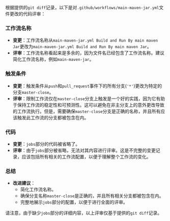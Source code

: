 根据提供的`git diff`记录，以下是对`.github/workflows/main-maven-jar.yml`文件更改的代码评审：

### 工作流名称
- **变更**：工作流名称从`main-maven-jar.yml Build and Run By main maven Jar`更改为`main-maven-jar.yml Build and Run By main maven Jar`。
- **评审**：工作流名称看起来是多余的，因为文件名已经包含了工作流名称。建议简化工作流名称，例如`main-maven-jar`。

### 触发条件
- **变更**：触发条件从`push`和`pull_request`事件下的所有分支(`'*'`)更改为特定的分支`master-close`。
- **评审**：限制工作流仅在`master-close`分支上触发是一个好的实践，因为它有助于保持工作流的稳定性和可预测性。这可以避免在非主分支上的意外更改导致的工作流执行。但是，需要确保`master-close`分支是正确的名称，并且所有应该触发此工作流的分支都被包含在内。

### 代码
- **变更**：`jobs`部分的代码被省略了。
- **评审**：由于`jobs`部分被省略，无法对其内容进行评审。这是不完整的变更记录，应该包括所有相关的工作流配置，以便于理解整个工作流的变化。

### 总结
- **改进建议**：
  - 简化工作流名称。
  - 确保分支名称`master-close`是正确的，并且所有相关分支都被包含在内。
  - 完整地展示`jobs`部分的配置，以便于进行全面的评审。

请注意，由于缺少`jobs`部分的详细内容，以上评审仅基于提供的`git diff`记录。
